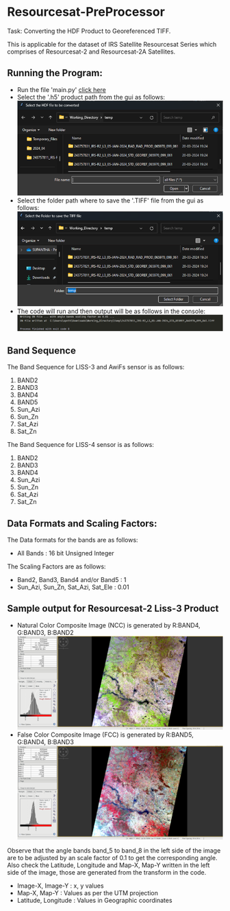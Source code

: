 # Resourcesat-PreProcessor
Task: Converting the HDF Product to Georeferenced TIFF.

This is applicable for the dataset of IRS Satellite Resourcesat Series which comprises of Resourcesat-2 and Resourcesat-2A Satellites.

## Running the Program:
- Run the file 'main.py' [click here](main.py)
- Select the '.h5' product path from the gui as follows:
![Screenshot of Product Selection GUI](Images/File_Selection-1.png "Product Selection GUI")
- Select the folder path where to save the '.TIFF' file from the gui as follows:
![Screenshot of Save Path Selection GUI](Images/File_Selection-2.png "Savepath Selection GUI")
- The code will run and then output will be as follows in the console:
![Screenshot of console output](Images/Result.png "Console Output")

## Band Sequence
The Band Sequence for LISS-3 and AwiFs sensor is as follows:
1. BAND2 
2. BAND3
3. BAND4
4. BAND5
5. Sun_Azi
6. Sun_Zn
7. Sat_Azi
8. Sat_Zn

The Band Sequence for LISS-4 sensor is as follows:
1. BAND2 
2. BAND3
3. BAND4
4. Sun_Azi
5. Sun_Zn 
6. Sat_Azi 
7. Sat_Zn

## Data Formats and Scaling Factors:
The Data formats for the bands are as follows:
- All Bands : 16 bit Unsigned Integer

The Scaling Factors are as follows:
- Band2, Band3, Band4 and/or Band5 : 1
- Sun_Azi, Sun_Zn, Sat_Azi, Sat_Ele : 0.01

## Sample output for Resourcesat-2 Liss-3 Product
- Natural Color Composite Image (NCC) is generated by R:BAND4, G:BAND3, B:BAND2
![Screenshot NCC Image](Images/NCC_image.png "NCC Image")
- False Color Composite Image (FCC) is generated by R:BAND5, G:BAND4, B:BAND3
![Screenshot FCC Image](Images/FCC_image.png "FCC Image")

Observe that the angle bands band_5 to band_8 in the left side of the image are to be adjusted by an scale factor of 0.1 to get the corresponding angle.
Also check the Latitude, Longitude and Map-X, Map-Y written in the left side of the image, those are generated from the transform in the code.
- Image-X, Image-Y : x, y values
- Map-X, Map-Y : Values as per the UTM projection
- Latitude, Longitude : Values in Geographic coordinates
